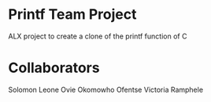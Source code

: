 # Printf Team Project
ALX project to create a clone of the printf function of C

# Collaborators
Solomon Leone Ovie Okomowho
Ofentse Victoria Ramphele

